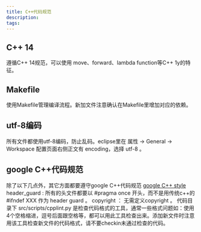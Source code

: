 ```yaml
---
title: C++代码规范
description:
tags:
---
```


## C++ 14
遵循C++ 14规范，可以使用 move、forward、lambda function等C++ 1y的特征。

## Makefile
使用Makefile管理编译流程。新加文件注意确认在Makefile里增加对应的依赖。

## utf-8编码
所有文件都使用utf-8编码，防止乱码。eclipse里在 属性 -> General -> Workspace 配置页面右侧正文有 encoding，选择 utf-8 。

## google C++代码规范
除了以下几点外，其它方面都要遵守google C++代码规范 [google C++ style](https://google.github.io/styleguide/cppguide.html)
header_guard : 所有的头文件都要以 #pragma once 开头，而不是用传统c++的 #ifndef XXX 作为 header guard 。
copyright ： 无需定义copyright 。
代码目录下 src/scripts/cpplint.py 是检查代码格式的工具，通常一些格式问题如：使用4个空格缩进，逗号后面跟空格等，都可以用此工具检查出来。添加新文件时注意用该工具检查新文件的代码格式，请不要checkin未通过检查的代码。
